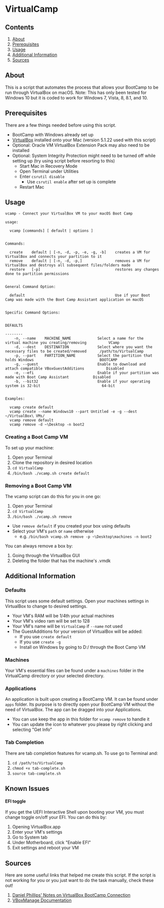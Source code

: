 # VirtualCamp

## Contents
1. [About](#about)
2. [Prerequisites](#prerequisites)
3. [Usage](#usage)
4. [Additional Information](#additional-information)
5. [Sources](#sources)

## About
This is a script that automates the process that allows your BootCamp to be run through VirtualBox on macOS.  Note: This has only been tested for Windows 10 but it is coded to work for Windows 7, Vista, 8, 8.1, and 10.

## Prerequisites
There are a few things needed before using this script.
* BootCamp with Windows already set up
* [VirtualBox](https://www.virtualbox.org/wiki/Downloads) installed onto your Mac (version 5.1.22 used with this script)
* Optional: Oracle VM VirtualBox Extension Pack may also need to be installed
* Optional: System Integrity Protection might need to be turned off while setting up (try using script before resorting to this)
  * Start Mac in Recovery Mode
  * Open Terminal under Utilities
  * Enter `csrutil disable`
    * Use `csrutil enable` after set up is complete
  * Restart Mac

## Usage
```
vcamp - Connect your VirtualBox VM to your macOS Boot Camp

usage:

  vcamp [commands] [ default | options ]


Commands:

  create    default | [-n, -d, -p, -e, -g, -b]    creates a VM for VirtualBox and connects your partition to it
  remove    default | [-n, -d, -p,]               removes a VM for VirtualBox and destroys all subsequent files/folders made
  restore   [-p]                                  restores any changes done to partition permissions


General Command Option:

  default                                         Use if your Boot Camp was made with the Boot Camp Assistant application on macOS


Specific Command Options:

                                                                                                               DEFAULTS
                                                                                                               --------
    -n, --name    MACHINE_NAME            Select a name for the virtual machine you creating/removing          VCamp
    -d, --dest    DESTINATION             Select where you want the necessary files to be created/removed      /path/to/VirtualCamp
    -p, --part    PARTITION_NAME          Select the partition that holds Windows                              BOOTCAMP
    -g, --guest                           Enable to download and attach compatible VBoxGuestAdditions          Disabled
    -e, --efi                             Enable if your partition was made with Boot Camp Assistant           Disabled
    -b, --bit32                           Enable if your operating system is 32-bit                            64-bit


Examples:

  vcamp create default
  vcamp create --name Windows10 --part Untitled -e -g --dest ~/VirtualBox\ VMs/
  vcamp remove default
  vcamp remove -d ~\Desktop -n boot2
```


### Creating a Boot Camp VM
To set up your machine:
1. Open your Terminal
2. Clone the repository in desired location
3. `cd VirtualCamp`
4. `/bin/bash ./vcamp.sh create default`


### Removing a Boot Camp VM
The vcamp script can do this for you in one go:
1. Open your Terminal
2. `cd VirtualCamp`
3. `/bin/bash ./vcamp.sh remove`
  * Use `remove default` if you created your box using defaults
  * Select your VM's `path` or `name` otherwise
    * e.g. `/bin/bash vcamp.sh remove -p ~\Desktop\machines -n boot2`

You can always remove a box by:
  1. Going through the VirtualBox GUI
  2. Deleting the folder that has the machine's .vmdk


## Additional Information

### Defaults
This script uses some default settings.  Open your machines settings in VirtualBox to change to desired settings.
* Your VM's RAM will be 1/4th your actual machines
* Your VM's video ram will be set to 128
* Your VM's name will be `VirtualCamp` if `--name` not used
* The GuestAdditions for your version of VirtualBox will be added:
  - If you use `create default`
  - If you use `create -g`
  - Install on Windows by going to D:/ through the Boot Camp VM


### Machines
Your VM's essential files can be found under a `machines` folder in the VirtualCamp directory or your selected directory.

### Applications
An application is built upon creating a BootCamp VM. It can be found under `apps` folder. Its purpose is to directly open your BootCamp VM without the need of VirtualBox. The app can be dragged into your Applications.
- You can use keep the app in this folder for `vcamp remove` to handle it
- You can update the icon to whatever you please by right clicking and selecting "Get Info"

### Tab Completion
There are tab completion features for vcamp.sh. To use go to Terminal and:
1. `cd /path/to/VirtualCamp`
2. `chmod +x tab-complete.sh`
3. `source tab-complete.sh`

## Known Issues
#### EFI toggle
If you get the UEFI Interactive Shell upon booting your VM, you must change toggle on/off your EFI. You can do this by:
1. Opening VirtualBox.app
2. Enter your VM's settings
3. Go to System tab
4. Under Motherboard, click "Enable EFI"
5. Exit settings and reboot your VM

## Sources
Here are some useful links that helped me create this script.  If the script is not working for you or you just want to do the task manually, check these out!
1. [Daniel Phillips' Notes on VirtualBox BootCamp Connection](https://danielphil.github.io/windows/virtualbox/osx/2015/08/25/virtualbox-boot-camp.html)
2. [VBoxManage Documentation](https://www.virtualbox.org/manual/ch08.html)

